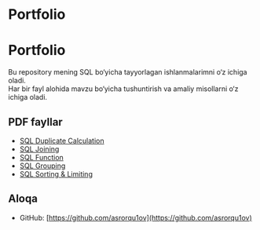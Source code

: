 # Portfolio
# Portfolio

Bu repository mening SQL bo‘yicha tayyorlagan ishlanmalarimni o‘z ichiga oladi.  
Har bir fayl alohida mavzu bo‘yicha tushuntirish va amaliy misollarni o‘z ichiga oladi.

## PDF fayllar
- [SQL Duplicate Calculation](slq_duplicate_calculation.pdf)
- [SQL Joining](slq_joining.pdf)
- [SQL Function](sql_function.pdf)
- [SQL Grouping](sql_grouping.pdf)
- [SQL Sorting & Limiting](sql_sorting_limiting.pdf)

## Aloqa
- GitHub: [https://github.com/asrorqu1ov](https://github.com/asrorqu1ov)
